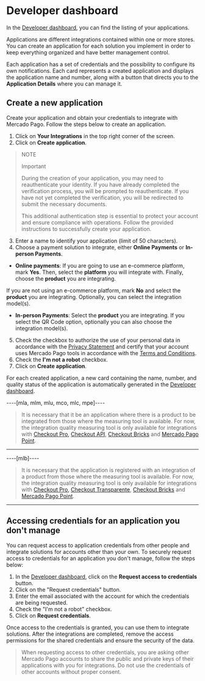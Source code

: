 # Developer dashboard
In the [Developer dashboard](/developers/panel/app), you can find the listing of your applications.

Applications are different integrations contained within one or more stores. You can create an application for each solution you implement in order to keep everything organized and have better management control.

Each application has a set of credentials and the possibility to configure its own notifications. Each card represents a created application and displays the application name and number, along with a button that directs you to the **Application Details** where you can manage it.

## Create a new application

Create your application and obtain your credentials to integrate with Mercado Pago. Follow the steps below to create an application.

1. Click on **Your Integrations** in the top right corner of the screen.
2. Click on **Create application**.

> NOTE
>
> Important
>
> During the creation of your application, you may need to reauthenticate your identity. If you have already completed the verification process, you will be prompted to reauthenticate. If you have not yet completed the verification, you will be redirected to submit the necessary documents. 
>
> This additional authentication step is essential to protect your account and ensure compliance with operations. Follow the provided instructions to successfully create your application.

3. Enter a name to identify your application (limit of 50 characters).
4. Choose a payment solution to integrate, either **Online Payments** or **In-person Payments**.

  - **Online payments**: If you are going to use an e-commerce platform, mark **Yes**. Then, select the **platform** you will integrate with. Finally, choose the **product** you are integrating.

If you are not using an e-commerce platform, mark **No** and select the **product** you are integrating. Optionally, you can select the integration model(s).

   - **In-person Payments**: Select the **product** you are integrating. If you select the QR Code option, optionally you can also choose the integration model(s).

5. Check the checkbox to authorize the use of your personal data in accordance with the [Privacy Statement](https://www.mercadopago.com.br/privacidade) and certify that your account uses Mercado Pago tools in accordance with the [Terms and Conditions](/developers/en/docs/resources/legal/terms-and-conditions).
6. Check the **I'm not a robot** checkbox.
7. Click on **Create application**.

For each created application, a new card containing the name, number, and quality status of the application is automatically generated in the [Developer dashboard](/developers/panel/app).

----[mla, mlm, mlu, mco, mlc, mpe]----
> It is necessary that it be an application where there is a product to be integrated from those where the measuring tool is available. For now, the integration quality measuring tool is only available for integrations with [Checkout Pro,](/developers/en/docs/checkout-pro/landing) [Checkout API](/developers/en/docs/checkout-api/landing), [Checkout Bricks](/developers/en/docs/checkout-bricks/landing) and [Mercado Pago Point](/developers/en/docs/mp-point/landing).

------------
----[mlb]----
> It is necessary that the application is registered with an integration of a product from those where the measuring tool is available. For now, the integration quality measuring tool is only available for integrations with [Checkout Pro,](/developers/en/docs/checkout-pro/landing) [Checkout Transparente](/developers/en/docs/checkout-api/landing), [Checkout Bricks](/developers/en/docs/checkout-bricks/landing) and [Mercado Pago Point](/developers/en/docs/mp-point/landing).

------------

## Accessing credentials for an application you don't manage

You can request access to application credentials from other people and integrate solutions for accounts other than your own. To securely request access to credentials for an application you don't manage, follow the steps below:

1. In the [Developer dashboard](/developers/panel/app), click on the **Request access to credentials** button.
2. Click on the "Request credentials" button.
3. Enter the email associated with the account for which the credentials are being requested.
4. Check the "I'm not a robot" checkbox.
5. Click on **Request credentials**.

Once access to the credentials is granted, you can use them to integrate solutions. After the integrations are completed, remove the access permissions for the shared credentials and ensure the security of the data.

> When requesting access to other credentials, you are asking other Mercado Pago accounts to share the public and private keys of their applications with you for integrations. Do not use the credentials of other accounts without proper consent.